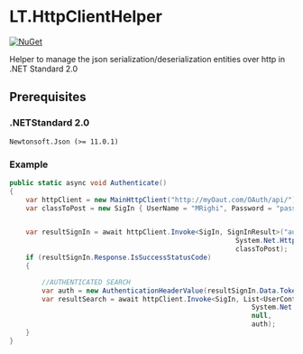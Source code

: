 # LT.HttpClientHelper
[![NuGet](https://img.shields.io/nuget/v/Nuget.Core.svg)](https://www.nuget.org/packages/LT.HttpClientHelper)

Helper to manage the json serialization/deserialization entities over http in .NET Standard 2.0

## Prerequisites

### .NETStandard 2.0
```
Newtonsoft.Json (>= 11.0.1)
```

### Example 
```c#
public static async void Authenticate()
{
    var httpClient = new MainHttpClient("http://myOaut.com/OAuth/api/");
    var classToPost = new SigIn { UserName = "MRighi", Password = "password1" };


    var resultSignIn = await httpClient.Invoke<SigIn, SignInResult>("authentication/sign-in",
                                                        System.Net.Http.HttpMethod.Post,
                                                        classToPost);
    if (resultSignIn.Response.IsSuccessStatusCode)
    {

        //AUTHENTICATED SEARCH
        var auth = new AuthenticationHeaderValue(resultSignIn.Data.TokenType, resultSignIn.Data.AccessToken);
        var resultSearch = await httpClient.Invoke<SigIn, List<UserContract>>("user/search",
                                                            System.Net.Http.HttpMethod.Post,
                                                            null,
                                                            auth);
    }
}
```